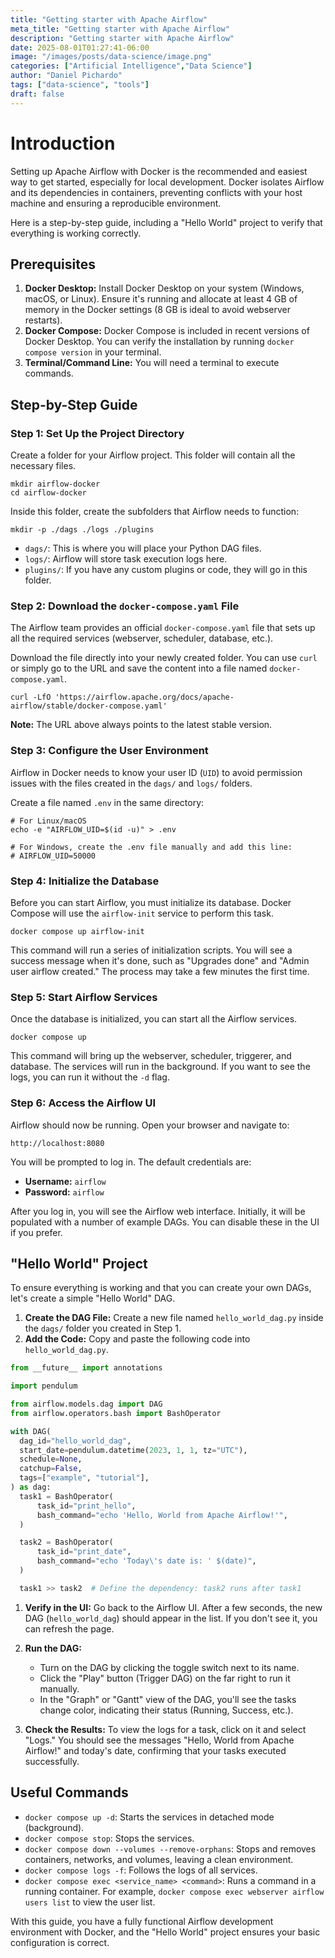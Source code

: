 ```yaml
---
title: "Getting starter with Apache Airflow"
meta_title: "Getting starter with Apache Airflow"
description: "Getting starter with Apache Airflow"
date: 2025-08-01T01:27:41-06:00
image: "/images/posts/data-science/image.png"
categories: ["Artificial Intelligence","Data Science"]
author: "Daniel Pichardo"
tags: ["data-science", "tools"]
draft: false
---
```


# Introduction
Setting up Apache Airflow with Docker is the recommended and easiest way to get started, especially for local development. Docker isolates Airflow and its dependencies in containers, preventing conflicts with your host machine and ensuring a reproducible environment.

Here is a step-by-step guide, including a "Hello World" project to verify that everything is working correctly.

## Prerequisites

1. **Docker Desktop:** Install Docker Desktop on your system (Windows, macOS, or Linux). Ensure it's running and allocate at least 4 GB of memory in the Docker settings (8 GB is ideal to avoid webserver restarts).    
2. **Docker Compose:** Docker Compose is included in recent versions of Docker Desktop. You can verify the installation by running `docker compose version` in your terminal.
3. **Terminal/Command Line:** You will need a terminal to execute commands.
    

## Step-by-Step Guide
### Step 1: Set Up the Project Directory
Create a folder for your Airflow project. This folder will contain all the necessary files.

```shell
mkdir airflow-docker
cd airflow-docker
```

Inside this folder, create the subfolders that Airflow needs to function:

```shell
mkdir -p ./dags ./logs ./plugins
```

- `dags/`: This is where you will place your Python DAG files.    
- `logs/`: Airflow will store task execution logs here.
- `plugins/`: If you have any custom plugins or code, they will go in this folder.
    

### Step 2: Download the `docker-compose.yaml` File

The Airflow team provides an official `docker-compose.yaml` file that sets up all the required services (webserver, scheduler, database, etc.).

Download the file directly into your newly created folder. You can use `curl` or simply go to the URL and save the content into a file named `docker-compose.yaml`.


```shell
curl -LfO 'https://airflow.apache.org/docs/apache-airflow/stable/docker-compose.yaml'
```

**Note:** The URL above always points to the latest stable version.

### Step 3: Configure the User Environment

Airflow in Docker needs to know your user ID (`UID`) to avoid permission issues with the files created in the `dags/` and `logs/` folders.

Create a file named `.env` in the same directory:


```shell
# For Linux/macOS
echo -e "AIRFLOW_UID=$(id -u)" > .env

# For Windows, create the .env file manually and add this line:
# AIRFLOW_UID=50000
```

### Step 4: Initialize the Database

Before you can start Airflow, you must initialize its database. Docker Compose will use the `airflow-init` service to perform this task.


```shell
docker compose up airflow-init
```

This command will run a series of initialization scripts. You will see a success message when it's done, such as "Upgrades done" and "Admin user airflow created." The process may take a few minutes the first time.

### Step 5: Start Airflow Services

Once the database is initialized, you can start all the Airflow services.


```shell
docker compose up
```

This command will bring up the webserver, scheduler, triggerer, and database. The services will run in the background. If you want to see the logs, you can run it without the `-d` flag.

### Step 6: Access the Airflow UI

Airflow should now be running. Open your browser and navigate to:

```shell
http://localhost:8080
```

You will be prompted to log in. The default credentials are:

- **Username:** `airflow`    
- **Password:** `airflow`
    
After you log in, you will see the Airflow web interface. Initially, it will be populated with a number of example DAGs. You can disable these in the UI if you prefer.

## "Hello World" Project

To ensure everything is working and that you can create your own DAGs, let's create a simple "Hello World" DAG.

1. **Create the DAG File:** Create a new file named `hello_world_dag.py` inside the `dags/` folder you created in Step 1.
2. **Add the Code:** Copy and paste the following code into `hello_world_dag.py`.
    
```python
from __future__ import annotations

import pendulum

from airflow.models.dag import DAG
from airflow.operators.bash import BashOperator

with DAG(
  dag_id="hello_world_dag",
  start_date=pendulum.datetime(2023, 1, 1, tz="UTC"),
  schedule=None,
  catchup=False,
  tags=["example", "tutorial"],
) as dag:
  task1 = BashOperator(
      task_id="print_hello",
      bash_command="echo 'Hello, World from Apache Airflow!'",
  )

  task2 = BashOperator(
      task_id="print_date",
      bash_command="echo 'Today\'s date is: ' $(date)",
  )

  task1 >> task2  # Define the dependency: task2 runs after task1
```
    
1. **Verify in the UI:** Go back to the Airflow UI. After a few seconds, the new DAG (`hello_world_dag`) should appear in the list. If you don't see it, you can refresh the page.
    
2. **Run the DAG:**
    - Turn on the DAG by clicking the toggle switch next to its name.
    - Click the "Play" button (Trigger DAG) on the far right to run it manually.
    - In the "Graph" or "Gantt" view of the DAG, you'll see the tasks change color, indicating their status (Running, Success, etc.).
        
3. **Check the Results:** To view the logs for a task, click on it and select "Logs." You should see the messages "Hello, World from Apache Airflow!" and today's date, confirming that your tasks executed successfully.
    
## Useful Commands

- `docker compose up -d`: Starts the services in detached mode (background).
- `docker compose stop`: Stops the services.
- `docker compose down --volumes --remove-orphans`: Stops and removes containers, networks, and volumes, leaving a clean environment.
- `docker compose logs -f`: Follows the logs of all services.
- `docker compose exec <service_name> <command>`: Runs a command in a running container. For example, `docker compose exec webserver airflow users list` to view the user list.
    

With this guide, you have a fully functional Airflow development environment with Docker, and the "Hello World" project ensures your basic configuration is correct.
